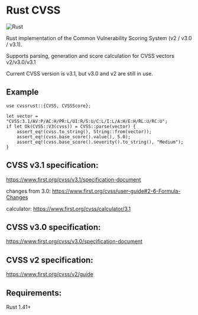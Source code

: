# Rust CVSS

![Rust](https://github.com/moor84/cvssrust/workflows/Rust/badge.svg)

Rust implementation of the Common Vulnerability Scoring System (v2 / v3.0 / v3.1).

Supports parsing, generation and score calculation for CVSS vectors v2/v3.0/v3.1

Current CVSS version is v3.1, but v3.0 and v2 are still in use.

## Example
```
use cvssrust::{CVSS, CVSSScore};

let vector = "CVSS:3.1/AV:P/AC:H/PR:L/UI:R/S:U/C:L/I:L/A:H/E:H/RL:U/RC:U";
if let Ok(CVSS::V3(cvss)) = CVSS::parse(vector) {
    assert_eq!(cvss.to_string(), String::from(vector));
    assert_eq!(cvss.base_score().value(), 5.0);
    assert_eq!(cvss.base_score().severity().to_string(), "Medium");
}
```

## CVSS v3.1 specification:
https://www.first.org/cvss/v3.1/specification-document

changes from 3.0: https://www.first.org/cvss/user-guide#2-6-Formula-Changes

calculator: https://www.first.org/cvss/calculator/3.1

## CVSS v3.0 specification:
https://www.first.org/cvss/v3.0/specification-document

## CVSS v2 specification:
https://www.first.org/cvss/v2/guide

## Requirements:
Rust 1.41+
